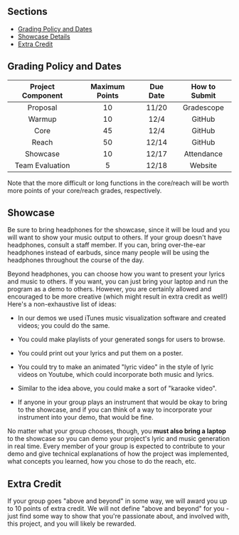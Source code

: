 ## Sections

- [Grading Policy and Dates](#grading-policy-and-dates)
- [Showcase Details](#showcase)
- [Extra Credit](#extra-credit)

## Grading Policy and Dates

| Project Component | Maximum Points | Due Date | How to Submit |
|:-----------------:|:--------------:|:--------:|:-------------:|
|Proposal           |      10         |  11/20   | Gradescope   |
|Warmup             |      10        |   12/4  |GitHub         |
|Core               |      45        |    12/4   |GitHub         |
|Reach              |      50        |     12/14    |GitHub         |
|Showcase           |      10        |    12/17     |Attendance     |
|Team Evaluation    |     5         |     12/18    |Website        |

Note that the more difficult or long functions in the core/reach will be worth more points of your core/reach grades, respectively.

## Showcase

Be sure to bring headphones for the showcase, since it will be loud and you will want to show your music output to others. If your group doesn't have headphones, consult a staff member. If you can, bring over-the-ear headphones instead of earbuds, since many people will be using the headphones throughout the course of the day.

Beyond headphones, you can choose how you want to present your lyrics and music to others. If you want, you can just bring your laptop and run the program as a demo to others. However, you are certainly allowed and encouraged to be more creative (which might result in extra credit as well!) Here's a non-exhaustive list of ideas:

- In our demos we used iTunes music visualization software and created videos; you could do the same.

- You could make playlists of your generated songs for users to browse.

- You could print out your lyrics and put them on a poster.

- You could try to make an animated "lyric video" in the style of lyric videos on Youtube, which could incorporate both music and lyrics. 

- Similar to the idea above, you could make a sort of "karaoke video".

- If anyone in your group plays an instrument that would be okay to bring to the showcase, and if you can think of a way to incorporate your instrument into your demo, that would be fine. 

No matter what your group chooses, though, you **must also bring a laptop** to the showcase so you can demo your project's lyric and music generation in real time. Every member of your group is expected to contribute to your demo and give technical explanations of how the project was implemented, what concepts you learned, how you chose to do the reach, etc.

## Extra Credit

If your group goes "above and beyond" in some way, we will award you up to 10 points of extra credit. We will not define "above and beyond" for you - just find some way to show that you're passionate about, and involved with, this project, and you will likely be rewarded.
